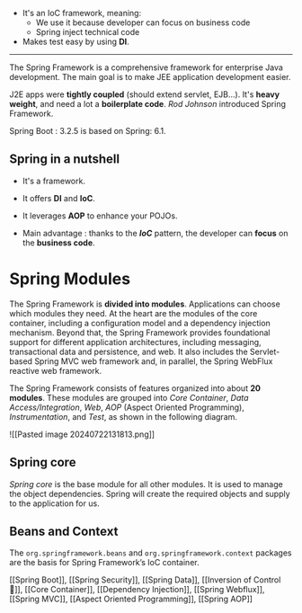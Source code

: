 - It's an IoC framework, meaning:
	- We use it because developer can focus on business code
	- Spring inject technical code
- Makes test easy by using **DI**.

***
The Spring Framework is a comprehensive framework for enterprise Java development. The main goal is to make JEE application development easier.

J2E apps were **tightly coupled** (should extend servlet, EJB...). It's **heavy weight**, and need a lot a **boilerplate code**. *Rod Johnson* introduced Spring Framework.

Spring Boot : 3.2.5 is based on Spring: 6.1.
## Spring in a nutshell

- It's a framework.
- It offers **DI** and **IoC**.
- It leverages **AOP** to enhance your POJOs.

- Main advantage : thanks to the ***IoC*** pattern, the developer can **focus** on the **business code**.
# Spring Modules

The Spring Framework is **divided into modules**. Applications can choose which modules they need. At the heart are the modules of the core container, including a configuration model and a dependency injection mechanism. Beyond that, the Spring Framework provides foundational support for different application architectures, including messaging, transactional data and persistence, and web. It also includes the Servlet-based Spring MVC web framework and, in parallel, the Spring WebFlux reactive web framework.

The Spring Framework consists of features organized into about **20 modules**. These modules are grouped into *Core Container*, *Data Access/Integration*, *Web*, *AOP* (Aspect Oriented Programming), *Instrumentation*, and *Test*, as shown in the following diagram.

![[Pasted image 20240722131813.png]]

## Spring core

*Spring core* is the base module for all other modules.
It is used to manage the object dependencies. Spring will create the required objects and supply to the application for us.
## Beans and Context

The `org.springframework.beans` and `org.springframework.context` packages are the basis for Spring Framework’s IoC container.


[[Spring Boot]], [[Spring Security]], [[Spring Data]], [[Inversion of Control 🔄]], [[Core Container]], [[Dependency Injection]], [[Spring Webflux]], [[Spring MVC]], [[Aspect Oriented Programming]], [[Spring AOP]]